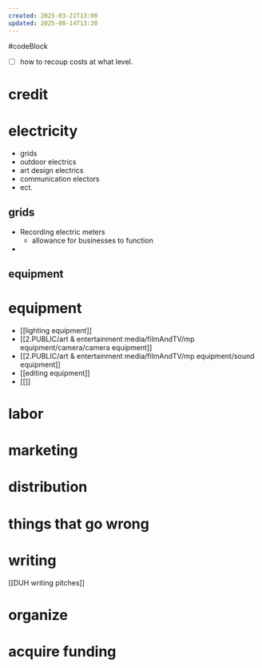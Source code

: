 ```yaml
---
created: 2025-03-21T13:00
updated: 2025-08-14T13:20
---
```

#codeBlock 
- [ ] how to recoup costs at what level.

# credit

# electricity
- grids
- outdoor electrics
- art design electrics
- communication electors
- ect.

## grids
- Recording electric meters
	- allowance for businesses to function
- 

## equipment
# equipment

- [[lighting equipment]]
- [[2.PUBLIC/art & entertainment media/filmAndTV/mp equipment/camera/camera equipment]]
- [[2.PUBLIC/art & entertainment media/filmAndTV/mp equipment/sound equipment]]
- [[editing equipment]]
- [[]]

# labor
# marketing
# distribution 
# things that go wrong
# writing
[[DUH writing pitches]]

# organize
# acquire funding

# 